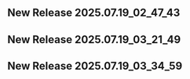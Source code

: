 ## New Release 2025.07.19_02_47_43
## New Release 2025.07.19_03_21_49
## New Release 2025.07.19_03_34_59
